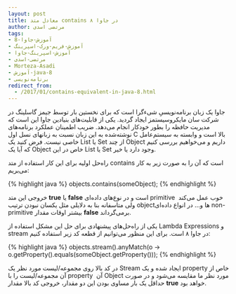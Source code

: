 ```yaml
---
layout: post
title: معادل متد contains در جاوا ۸
author: مرتضی اسدی
tags:
- آموزش-جاوا-8
- آموزش-فریم-ورک-اسپرینگ
- آموزش-اسپرینگ-جاوا
- مرتضی-اسدی
- Morteza-Asadi
- آموزش-java-8
- برنامه‌نویسی
redirect_from: 
  - /2017/01/contains-equivalent-in-java-8.html
---
```


جاوا یک زبان برنامه‌نویسیِ شیءگرا است که برای نخستین بار توسط جیمز گاسلینگ در شرکت سان مایکروسیستمز ایجاد گردید. یکی از قابلیت‌های بنیادین جاوا این است که مدیریت حافظه را بطور خودکار انجام می‌دهد. ضریب اطمینان عملکرد برنامه‌های نوشته‌شده به این زبان نسبت به زبانهای نسل اول C بالا است و وابسته به سیستم‌عامل خاصی نیست. فرض کنید یک List یا Set از چند Object داریم و می‌خواهیم بررسی کنیم که آیا یک Object خاص در این List یا Set وجود دارد یا خیر.

راه‌حل اولیه برای این کار استفاده از متد contains است که آن را به صورت زیر به کار می‌بریم:  

{% highlight java %}
objects.contains(someObject);
{% endhighlight %}

خروجی این متد **true** یا **false** است و در نوع‌های داده‌ای primitive خوب عمل می‌کند  ولی متاسفانه بنا به دلایلی مثل یکسان نبودن ترتیب objectها و... در انواع داده‌ای non-primitive بیشتر اوقات مقدار **false** برمی‌گرداند.

  
یکی از راه‌حل‌های پیشنهادی برای حل این مشکل استفاده از Lambda Expressions و stream در جاوا ۸ است. برای این منظور می‌توانیم از قطعه کد زیر استفاده کنیم:  

{% highlight java %}
 objects.stream().anyMatch(o -> o.getProperty().equals(someObject.getProperty()));
{% endhighlight %}

در کد بالا روی مجموعه/لیست مورد نظر یک Stream ایجاد شده و یک property خاص از آن مجموعه/لیست را با property  آن Object مورد نظر ما مقایسه می‌شود و در صورت حداقل یک بار مساوی بودن این دو مقدار، خروجی کد بالا مقدار **true** خواهد بود.
